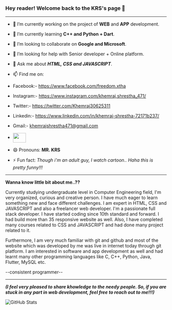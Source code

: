   ### Hey reader! Welcome back to the KRS's page 👋 

<hr>


- 🔭 I’m currently working on the project of **WEB** and **APP** development. 
- 🌱 I’m currently learning **C++ and Python + Dart**.
- 👯 I’m looking to collaborate on **Google and Microsoft**.
- 🤔 I’m looking for help with Senior developer + Online platform.
- 💬 Ask me about ***HTML, CSS and JAVASCRIPT***.
- 📫 Find me on: 
- Facebook:- https://www.facebook.com/freedom.xtha
- Instagram:- https://www.instagram.com/khemraj.shrestha_471/
- Twitter:- https://twitter.com/Khemraj30625311
- Linkedin:- https://www.linkedin.com/in/khemraj-shrestha-72171b237/
- Gmail:- khemrajshrestha471@gmail.com
- <a href="https://www.facebook.com/freedom.xtha" target="_blank"><img align="center" color="blue" src="https://cdn.jsdelivr.net/npm/simple-icons@3.0.1/icons/facebook.svg" height="30" width="40"></a>
              
- 😄 Pronouns: **MR. KRS**
- ⚡ Fun fact: _Though i'm an adult guy, I watch cartoon.. Haha this is pretty funny!!!_

<hr>

**Wanna know little bit about me..??**

Currently studying undergraduate level in Computer Engineering field, I'm very organized, curious and creative person. I have much eager to learn something new and face different challenges. I am expert in HTML, CSS and JAVASCRIPT and also a freelancer web developer. I'm a passionate full stack developer. I have started coding since 10th standard and forward. I had build more than 35 responsive website as well. Also, I have completed many courses related to CSS and JAVASCRIPT and had done many project related to it.

 Furthermore, I am very much familiar with git and github and most of the website which was developed by me was live in internet today through git platform. I am interested in software and app development as well and had learnt many other programming languages like C, C++, Python, Java, Flutter, MySQL etc. 

--consistent programmer--

<hr>

***(I feel very pleased to share khowledge to the needy people. So, if you are stuck in any part in web development, feel free to reach out to me!!!)***

![GitHub Stats](https://github-readme-stats.vercel.app/api?username=itsmekhemraj&theme=radical)

